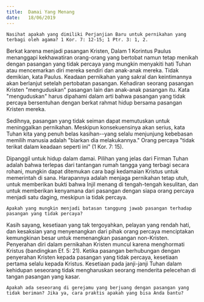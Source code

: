 ```yaml
---
title:  Damai Yang Menang
date:   18/06/2019
---
```


`Nasihat apakah yang dimiliki Perjanjian Baru untuk pernikahan yang terbagi oleh agama? 1 Kor. 7: 12-15; 1 Ptr. 3: 1, 2.`

Berkat karena menjadi pasangan Kristen, Dalam 1 Korintus Paulus menanggapi kekhawatiran orang-orang yang bertobat namun tetap menikah dengan pasangan yang tidak percaya yang mungkin menyakiti hati Tuhan atau mencemarkan diri mereka sendiri dan anak-anak mereka. Tidak demikian, kata Paulus. Keadaan pernikahan yang sakral dan keintimannya akan berlanjut setelah pertobatan pasangan. Kehadiran seorang pasangan Kristen "menguduskan" pasangan lain dan anak-anak pasangan itu. Kata "menguduskan" harus dipahami dalam arti bahwa pasangan yang tidak percaya bersentuhan dengan berkat rahmat hidup bersama pasangan Kristen mereka.

Sedihnya, pasangan yang tidak seiman dapat memutuskan untuk meninggalkan pernikahan. Meskipun konsekuensinya akan serius, kata Tuhan kita yang penuh belas kasihan--yang selalu menjunjung kebebasan memilih manusia adalah "biarkan dia melakukannya." Orang percaya "tidak terikat dalam keadaan seperti ini" (1 Kor. 7: 15).

Dipanggil untuk hidup dalam damai. Pilihan yang jelas dari Firman Tuhan adalah bahwa terlepas dari tantangan rumah tangga yang terbagi secara rohani, mungkin dapat ditemukan cara bagi kedamaian Kristus untuk memerintah di sana. Harapannya adalah menjaga pernikahan tetap utuh, untuk memberikan bukti bahwa Injil menang di tengah-tengah kesulitan, dan untuk memberikan kenyamana dari pasangan dengan siapa orang percaya menjadi satu daging, meskipun ia tidak percaya.

`Apakah yang mungkin menjadi batasan tanggung jawab pasangan terhadap pasangan yang tidak percaya?`

Kasih sayang, kesetiaan yang tak tergoyahkan, pelayan yang rendah hati, dan kesaksian yang menyenangkan dari pihak orang percaya menciptakan kemungkinan besar untuk memenangkan pasangan non-Kristen. Penyerahan diri dalam pernikahan Kristen muncul karena menghormati Kristus (bandingkan Ef. 5: 21). Ketika pasangan berhubungan dengan penyerahan Kristen kepada pasangan yang tidak percaya, kesetiaan pertama selalu kepada Kristus. Kesetiaan pada janji-janji Tuhan dalam kehidupan seseorang tidak mengharuskan seorang menderita pelecehan di tangan pasangan yang kasar.

`Apakah ada seseorang di gerejamu yang berjuang dengan pasangan yang tidak beriman? Jika ya, cara praktis apakah yang bisa Anda bantu?`